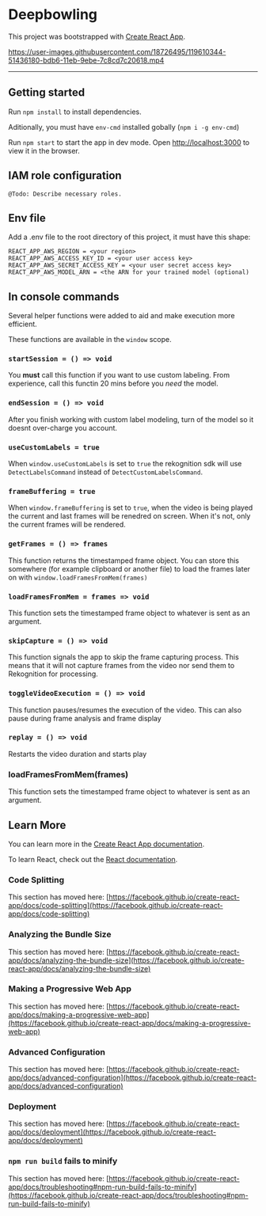 # Deepbowling

This project was bootstrapped with [Create React App](https://github.com/facebook/create-react-app).

https://user-images.githubusercontent.com/18726495/119610344-51436180-bdb6-11eb-9ebe-7c8cd7c20618.mp4


---
## Getting started

Run `npm install` to install dependencies.

Aditionally, you must have `env-cmd` installed gobally (`npm i -g env-cmd`)

Run `npm start` to start the app in dev mode. Open [http://localhost:3000](http://localhost:3000) to view it in the
browser.

## IAM role configuration

```
@Todo: Describe necessary roles.
```

## Env file

Add a .env file to the root directory of this project, it must have this shape:

```
REACT_APP_AWS_REGION = <your region>
REACT_APP_AWS_ACCESS_KEY_ID = <your user access key>
REACT_APP_AWS_SECRET_ACCESS_KEY = <your user secret access key>
REACT_APP_AWS_MODEL_ARN = <the ARN for your trained model (optional)
```

## In console commands

Several helper functions were added to aid and make execution more efficient.

These functions are available in the `window` scope.


### `startSession = () => void`
You **must** call this function if you want to use custom labeling. From experience, call this functin 20 mins before you *need* the model.

### `endSession = () => void`
After you finish working with custom label modeling, turn of the model so it doesnt over-charge you account.

### `useCustomLabels = true`
When `window.useCustomLabels` is set to `true` the rekognition sdk will use `DetectLabelsCommand` instead of `DetectCustomLabelsCommand`.

### `frameBuffering = true`

When `window.frameBuffering` is set to `true`, when the video is being played the current and last frames will be
renedred on screen. When it's not, only the current frames will be rendered.

### `getFrames = () => frames`

This function returns the timestamped frame object. You can store this somewhere (for example clipboard or another file)
to load the frames later on with `window.loadFramesFromMem(frames)`

### `loadFramesFromMem = frames => void`

This function sets the timestamped frame object to whatever is sent as an argument.

### `skipCapture = () => void`

This function signals the app to skip the frame capturing process. This means that it will not capture frames from the
video nor send them to Rekognition for processing.

### `toggleVideoExecution = () => void`
This function pauses/resumes the execution of the video. This can also pause during frame analysis and frame display

### `replay = () => void`
Restarts the video duration and starts play

### loadFramesFromMem(frames)

This function sets the timestamped frame object to whatever is sent as an argument.

## Learn More

You can learn more in
the [Create React App documentation](https://facebook.github.io/create-react-app/docs/getting-started).

To learn React, check out the [React documentation](https://reactjs.org/).

### Code Splitting

This section has moved
here: [https://facebook.github.io/create-react-app/docs/code-splitting](https://facebook.github.io/create-react-app/docs/code-splitting)

### Analyzing the Bundle Size

This section has moved
here: [https://facebook.github.io/create-react-app/docs/analyzing-the-bundle-size](https://facebook.github.io/create-react-app/docs/analyzing-the-bundle-size)

### Making a Progressive Web App

This section has moved
here: [https://facebook.github.io/create-react-app/docs/making-a-progressive-web-app](https://facebook.github.io/create-react-app/docs/making-a-progressive-web-app)

### Advanced Configuration

This section has moved
here: [https://facebook.github.io/create-react-app/docs/advanced-configuration](https://facebook.github.io/create-react-app/docs/advanced-configuration)

### Deployment

This section has moved
here: [https://facebook.github.io/create-react-app/docs/deployment](https://facebook.github.io/create-react-app/docs/deployment)

### `npm run build` fails to minify

This section has moved
here: [https://facebook.github.io/create-react-app/docs/troubleshooting#npm-run-build-fails-to-minify](https://facebook.github.io/create-react-app/docs/troubleshooting#npm-run-build-fails-to-minify)
